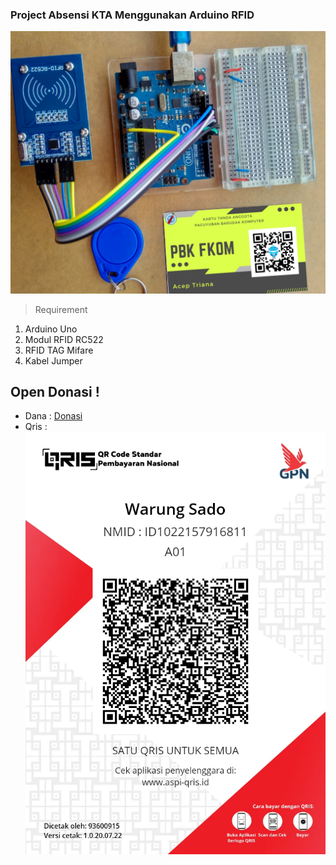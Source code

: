 
### Project Absensi KTA Menggunakan Arduino RFID
![skema](https://github.com/pbk-fkom/arduino-project/blob/main/skema.jpg)
>Requirement
1. Arduino Uno
2. Modul RFID RC522  
3. RFID TAG Mifare
4. Kabel Jumper 

## Open Donasi !

* Dana : [Donasi](https://link.dana.id/minta/2qqd671lqv7)
* Qris : ![qris](https://github.com/pbk-fkom/arduino-project/blob/main/qr_Warung%20Sado_20.07.22_1658325097.png)
